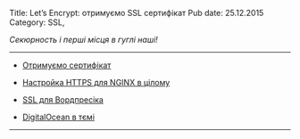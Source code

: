 Title: Let&#8217;s Encrypt: отримуємо SSL сертифікат
Pub date: 25.12.2015
Category: SSL, 

_Секюрность і перші місця в гуглі наші!_

-----

* <a href="http://habrahabr.ru/post/270273/">Отримуємо сертифікат</a>

* <a href="https://habrahabr.ru/post/195808/">Настройка HTTPS для NGINX в цілому</a>

* <a href="https://wpmag.ru/2014/wordpress-https/">SSL для Вордпресіка</a>

* <a href="https://www.digitalocean.com/community/tutorials/how-to-secure-nginx-with-let-s-encrypt-on-ubuntu-16-04">DigitalOcean в тємі</a>

-----